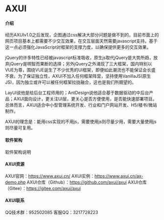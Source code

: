 # AXUI

#### 介绍
经历AXUIv1.0之后发现，企图通过css解决大部分问题是做不到的，目前市面上的网页项目基本上都需要不少交互效果，在交互层面天然需要javascript支持。基于这一点必须强化JavaScript对框架的支撑力度，以确保提供更多的交互效果。

jQuery的许多特性已经被javascript标准吸收，原生js取代jQuery是大势所趋，放弃jQuery是明智而果断的选择；另外jQuery之外涌现了三大框架，国内特别以VUE为尊，围绕VUE诞生了不少优秀的UI框架，即便如此潮流也不能保证会长盛不衰。为了保证独立性，AXUI不加入任何框架阵营，坚持使用VanillaJS(原生JS)，因为独立或许可以被任何框架拉拢融合，这也是我们所期望的。

LayUI说他是给后台工程师用的；AntDesign说他适合基于数据驱动的中后台产品；AXUI面向设计，更关注UI层，更关心是否方便使用，是否能快速部署项目。总体而言，AXUI适合中小型管理系统开发、行业和门户网站开发、H5/楼书/微站制作。

AXUI的理念是：能用css实现的不用js，需要使用js则尽量少用，需要大量使用js则尽量可复用。

#### 软件架构
软件架构说明


#### AXUI资源

AXUI官网：https://www.axui.cn/
AXUI实例：https://www.axui.cn/ax-demo.php
AXUI仓库（Github）：https://github.com/axui/axui
AXUI仓库（Gitee）：https://gitee.com/axui/axui


#### AXUI联系

QQ技术群：952502085
客服QQ：3217728223

